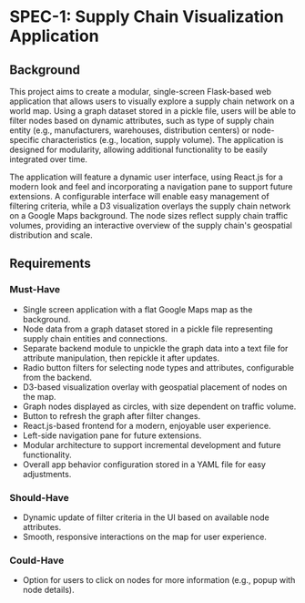 # SPEC-1: Supply Chain Visualization Application

## Background

This project aims to create a modular, single-screen Flask-based web application that allows users to visually explore a supply chain network on a world map. Using a graph dataset stored in a pickle file, users will be able to filter nodes based on dynamic attributes, such as type of supply chain entity (e.g., manufacturers, warehouses, distribution centers) or node-specific characteristics (e.g., location, supply volume). The application is designed for modularity, allowing additional functionality to be easily integrated over time.

The application will feature a dynamic user interface, using React.js for a modern look and feel and incorporating a navigation pane to support future extensions. A configurable interface will enable easy management of filtering criteria, while a D3 visualization overlays the supply chain network on a Google Maps background. The node sizes reflect supply chain traffic volumes, providing an interactive overview of the supply chain's geospatial distribution and scale.

## Requirements

### Must-Have
- Single screen application with a flat Google Maps map as the background.
- Node data from a graph dataset stored in a pickle file representing supply chain entities and connections.
- Separate backend module to unpickle the graph data into a text file for attribute manipulation, then repickle it after updates.
- Radio button filters for selecting node types and attributes, configurable from the backend.
- D3-based visualization overlay with geospatial placement of nodes on the map.
- Graph nodes displayed as circles, with size dependent on traffic volume.
- Button to refresh the graph after filter changes.
- React.js-based frontend for a modern, enjoyable user experience.
- Left-side navigation pane for future extensions.
- Modular architecture to support incremental development and future functionality.
- Overall app behavior configuration stored in a YAML file for easy adjustments.

### Should-Have
- Dynamic update of filter criteria in the UI based on available node attributes.
- Smooth, responsive interactions on the map for user experience.

### Could-Have
- Option for users to click on nodes for more information (e.g., popup with node details).
